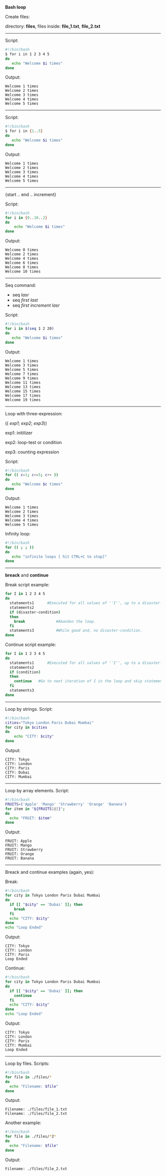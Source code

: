 **Bash loop**

Create files:

directory: **files**, files inside: **file_1.txt**, **file_2.txt**

---

Script:

```bash
#!/bin/bash
$ for i in 1 2 3 4 5
do
   echo "Welcome $i times"
done
```

Output:

```
Welcome 1 times
Welcome 2 times
Welcome 3 times
Welcome 4 times
Welcome 5 times
```

---
Script:

```bash
#!/bin/bash
$ for i in {1..5}
do
   echo "Welcome $i times"
done
```

Output:

```
Welcome 1 times
Welcome 2 times
Welcome 3 times
Welcome 4 times
Welcome 5 times
```

---

{start .. end .. increment}

Script:

```bash
#!/bin/bash
for i in {0..10..2}
do
    echo "Welcome $i times"
done
```

Output:

```
Welcome 0 times
Welcome 2 times
Welcome 4 times
Welcome 6 times
Welcome 8 times
Welcome 10 times
```
---

Seq command:
* seq _lasr_
* seq _first_ _last_
* seq _first_ _increment_ _lasr_

Script:

```bash
#!/bin/bash
for i in $(seq 1 2 20)
do
   echo "Welcome $i times"
done
```

Output:

```
Welcome 1 times
Welcome 3 times
Welcome 5 times
Welcome 7 times
Welcome 9 times
Welcome 11 times
Welcome 13 times
Welcome 15 times
Welcome 17 times
Welcome 19 times
```

---

Loop with three-expression:

(( _exp1_; _exp2_; _exp3_))

exp1: initilizer

exp2: loop-test or condition

exp3: counting expression

Script:
```bash
#!/bin/bash
for (( c=1; c<=5; c++ ))
do  
   echo "Welcome $c times"
done
```

Output:

```
Welcome 1 times
Welcome 2 times
Welcome 3 times
Welcome 4 times
Welcome 5 times
```

Infinity loop:

```bash
#!/bin/bash
for (( ; ; ))
do
   echo "infinite loops [ hit CTRL+C to stop]"
done
```

---

**breack** and **continue**

Break script example:

```bash
for I in 1 2 3 4 5
do
  statements1      #Executed for all values of ''I'', up to a disaster-condition if any.
  statements2
  if (disaster-condition)
  then
	break       	   #Abandon the loop.
  fi
  statements3          #While good and, no disaster-condition.
done
```

Continue script example:

```bash
for I in 1 2 3 4 5
do
  statements1      #Executed for all values of ''I'', up to a disaster-condition if any.
  statements2
  if (condition)
  then
	continue   #Go to next iteration of I in the loop and skip statements3
  fi
  statements3
done
```

---

Loop by strings. Script:

```bash
#!/bin/bash
cities="Tokyo London Paris Dubai Mumbai"
for city in $cities
do
    echo "CITY: $city"
done
```

Output:

```
CITY: Tokyo
CITY: London
CITY: Paris
CITY: Dubai
CITY: Mumbai
```

---

Loop by array elements. Script:

```bash
#!/bin/bash
FRUITS=('Apple' 'Mango' 'Strawberry' 'Orange' 'Banana')
for item in "${FRUITS[@]}";
do
  echo "FRUIT: $item"
done
```

Output:

```
FRUIT: Apple
FRUIT: Mango
FRUIT: Strawberry
FRUIT: Orange
FRUIT: Banana
```

---

Breack and continue examples (again, yes):


Break:

```bash
#!/bin/bash
for city in Tokyo London Paris Dubai Mumbai
do
  if [[ "$city" == 'Dubai' ]]; then
    break
  fi
  echo "CITY: $city"
done
echo "Loop Ended"
```

Output:

```
CITY: Tokyo
CITY: London
CITY: Paris
Loop Ended
```

Continue:

```bash
#!/bin/bash
for city in Tokyo London Paris Dubai Mumbai
do
  if [[ "$city" == 'Dubai' ]]; then
    continue
  fi
  echo "CITY: $city"
done
echo "Loop Ended"
```

Output:

```
CITY: Tokyo
CITY: London
CITY: Paris
CITY: Mumbai
Loop Ended
```

---

Loop by files. Scripts:

```bash
#!/bin/bash
for file in ./files/*
do
  echo "Filename: $file"
done
```

Output:

```
Filename: ./files/file_1.txt
Filename: ./files/file_2.txt
```

Another example:
```bash
#!/bin/bash
for file in ./files/*2*
do
  echo "Filename: $file"
done
```

Output:

```
Filename: ./files/file_2.txt
```
